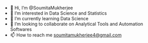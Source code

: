 - 👋 Hi, I’m @SoumitaMukherjee
- 👀 I’m interested in Data Science and Statistics
- 🌱 I’m currently learning Data Science
- 💞️ I’m looking to collaborate on Analytical Tools and Automation Softwares
- 📫 How to reach me soumitamukherjee4@gmail.com

<!---
SoumitaMukherjee/SoumitaMukherjee is a ✨ special ✨ repository because its `README.md` (this file) appears on your GitHub profile.
You can click the Preview link to take a look at your changes.
--->
